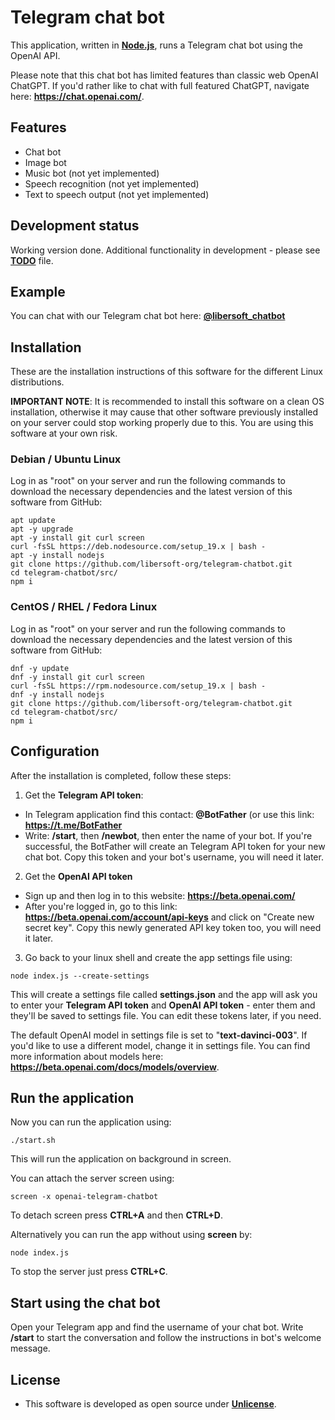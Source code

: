 # Telegram chat bot

This application, written in [**Node.js**](https://nodejs.org/), runs a Telegram chat bot using the OpenAI API.

Please note that this chat bot has limited features than classic web OpenAI ChatGPT. If you'd rather like to chat with full featured ChatGPT, navigate here: **https://chat.openai.com/**.

## Features
- Chat bot
- Image bot
- Music bot (not yet implemented)
- Speech recognition (not yet implemented)
- Text to speech output (not yet implemented)

## Development status

Working version done. Additional functionality in development - please see [**TODO**](./TODO.md) file.

## Example

You can chat with our Telegram chat bot here: [**@libersoft_chatbot**](https://t.me/libersoft_chatbot)

## Installation

These are the installation instructions of this software for the different Linux distributions.

**IMPORTANT NOTE**: It is recommended to install this software on a clean OS installation, otherwise it may cause that other software previously installed on your server could stop working properly due to this. You are using this software at your own risk.

### Debian / Ubuntu Linux

Log in as "root" on your server and run the following commands to download the necessary dependencies and the latest version of this software from GitHub:

```console
apt update
apt -y upgrade
apt -y install git curl screen
curl -fsSL https://deb.nodesource.com/setup_19.x | bash -
apt -y install nodejs
git clone https://github.com/libersoft-org/telegram-chatbot.git
cd telegram-chatbot/src/
npm i
```

### CentOS / RHEL / Fedora Linux

Log in as "root" on your server and run the following commands to download the necessary dependencies and the latest version of this software from GitHub:

```console
dnf -y update
dnf -y install git curl screen
curl -fsSL https://rpm.nodesource.com/setup_19.x | bash -
dnf -y install nodejs
git clone https://github.com/libersoft-org/telegram-chatbot.git
cd telegram-chatbot/src/
npm i
```

## Configuration

After the installation is completed, follow these steps:

1. Get the **Telegram API token**:

- In Telegram application find this contact: **@BotFather** (or use this link: **https://t.me/BotFather**
- Write: **/start**, then **/newbot**, then enter the name of your bot. If you're successful, the BotFather will create an Telegram API token for your new chat bot. Copy this token and your bot's username, you will need it later.

2. Get the **OpenAI API token**

- Sign up and then log in to this website: **https://beta.openai.com/**
- After you're logged in, go to this link: **https://beta.openai.com/account/api-keys** and click on "Create new secret key". Copy this newly generated API key token too, you will need it later. 

3. Go back to your linux shell and create the app settings file using:

```console
node index.js --create-settings
```

This will create a settings file called **settings.json** and the app will ask you to enter your **Telegram API token** and **OpenAI API token** - enter them and they'll be saved to settings file. You can edit these tokens later, if you need.

The default OpenAI model in settings file is set to "**text-davinci-003**". If you'd like to use a different model, change it in settings file. You can find more information about models here: **https://beta.openai.com/docs/models/overview**.

## Run the application

Now you can run the application using:

```console
./start.sh
```

This will run the application on background in screen.

You can attach the server screen using:

```console
screen -x openai-telegram-chatbot
```

To detach screen press **CTRL+A** and then **CTRL+D**.

Alternatively you can run the app without using **screen** by:

```console
node index.js
```

To stop the server just press **CTRL+C**.

## Start using the chat bot

Open your Telegram app and find the username of your chat bot. Write **/start** to start the conversation and follow the instructions in bot's welcome message.

## License
- This software is developed as open source under [**Unlicense**](./LICENSE).
